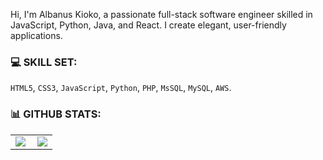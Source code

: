 <!-- ![About Me](https://img.shields.io/badge/About-Me-purple?style=for-the-badge) -->

Hi, I'm Albanus Kioko, a passionate full-stack software engineer skilled in JavaScript, Python, Java, and React. I create elegant, user-friendly applications.

### 💻 SKILL SET:
`HTML5`, `CSS3`, `JavaScript`, `Python`, `PHP`, `MsSQL`, `MySQL`, `AWS`.

### 📊 GITHUB STATS:
<center>
  <table>
    <tr>
      <td><img align="left" src="https://github-readme-stats.vercel.app/api?username=Albanus6888&count_private=true&show_icons=true&theme=dark&layout=compact" /></td>
      <td><img src="https://github-readme-streak-stats.herokuapp.com/?user=Albanus6888&theme=dark" /></td>    
    </tr>   
  </table>
</center>
